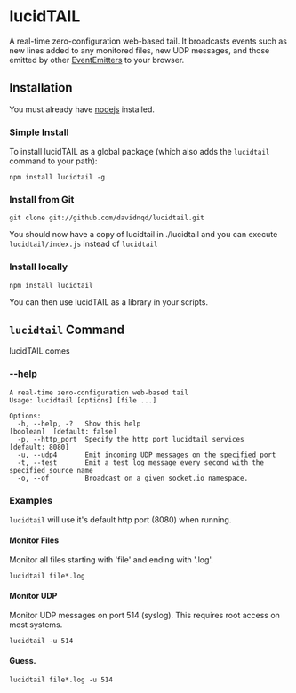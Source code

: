lucidTAIL
=========

A real-time zero-configuration web-based tail. It broadcasts events such as
new lines added to any monitored files, new UDP messages, and those emitted by other
[EventEmitters](http://nodejs.org/api/events.html#events_class_events_eventemitter)
to your browser.

Installation
------------

You must already have [nodejs](http://nodejs.org/download/) installed.

### Simple Install

To install lucidTAIL as a global package (which also adds the `lucidtail` command to your path):

	npm install lucidtail -g

### Install from Git

	git clone git://github.com/davidnqd/lucidtail.git

You should now have a copy of lucidtail in ./lucidtail and you can execute
`lucidtail/index.js` instead of `lucidtail`

### Install locally

	npm install lucidtail

You can then use lucidTAIL as a library in your scripts.

`lucidtail` Command
-------------------

lucidTAIL comes

### --help

	A real-time zero-configuration web-based tail
	Usage: lucidtail [options] [file ...]

	Options:
	  -h, --help, -?   Show this help                                                       [boolean]  [default: false]
	  -p, --http_port  Specify the http port lucidtail services                             [default: 8080]
	  -u, --udp4       Emit incoming UDP messages on the specified port                   
	  -t, --test       Emit a test log message every second with the specified source name
	  -o, --of         Broadcast on a given socket.io namespace.                          

### Examples

`lucidtail` will use it's default http port (8080) when running.

#### Monitor Files

Monitor all files starting with 'file' and ending with '.log'.

	lucidtail file*.log

#### Monitor UDP

Monitor UDP messages on port 514 (syslog). This requires root access on most systems.

	lucidtail -u 514

#### Guess.

	lucidtail file*.log -u 514
